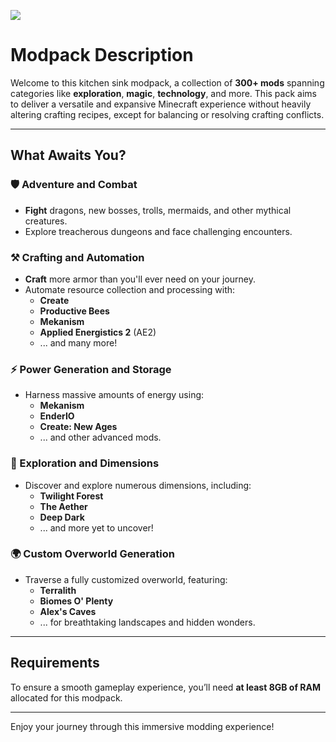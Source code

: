 ![](packmenu/resources/assets/packmenu/textures/gui/logo_whitoutbackground.jpg)

# Modpack Description

Welcome to this kitchen sink modpack, a collection of **300+ mods** spanning categories like **exploration**, **magic**, **technology**, and more. This pack aims to deliver a versatile and expansive Minecraft experience without heavily altering crafting recipes, except for balancing or resolving crafting conflicts.

---

## What Awaits You?

### 🛡️ Adventure and Combat
- **Fight** dragons, new bosses, trolls, mermaids, and other mythical creatures.
- Explore treacherous dungeons and face challenging encounters.

### ⚒️ Crafting and Automation
- **Craft** more armor than you'll ever need on your journey.
- Automate resource collection and processing with:
  - **Create**
  - **Productive Bees**
  - **Mekanism**
  - **Applied Energistics 2** (AE2)
  - ... and many more!

### ⚡ Power Generation and Storage
- Harness massive amounts of energy using:
  - **Mekanism**
  - **EnderIO**
  - **Create: New Ages**
  - ... and other advanced mods.

### 🌌 Exploration and Dimensions
- Discover and explore numerous dimensions, including:
  - **Twilight Forest**
  - **The Aether**
  - **Deep Dark**
  - ... and more yet to uncover!

### 🌍 Custom Overworld Generation
- Traverse a fully customized overworld, featuring:
  - **Terralith**
  - **Biomes O' Plenty**
  - **Alex's Caves**
  - ... for breathtaking landscapes and hidden wonders.

---

## Requirements
To ensure a smooth gameplay experience, you’ll need **at least 8GB of RAM** allocated for this modpack.

---

Enjoy your journey through this immersive modding experience!
